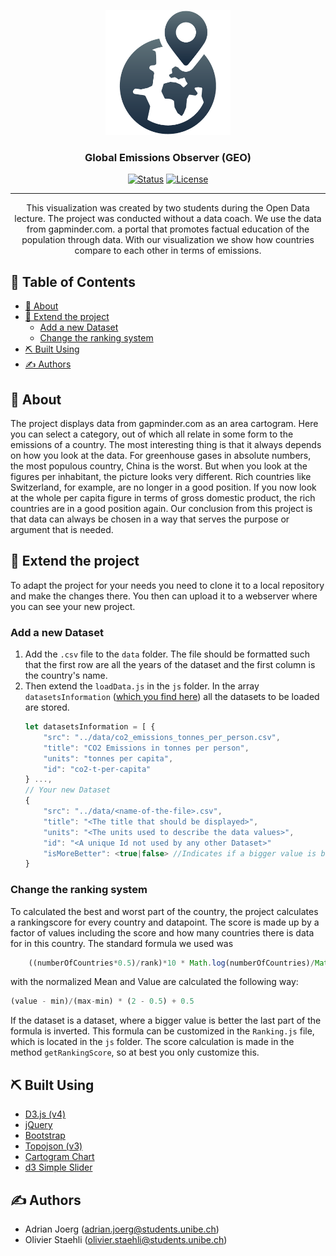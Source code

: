 <p align="center">
  <a href="" rel="noopener">
 <img width=200px height=200px src="./assets/logo.png" alt="Project logo"></a>
</p>

<h3 align="center">Global Emissions Observer (GEO)</h3>

<div align="center">

[![Status](https://img.shields.io/badge/status-active-success.svg)]()
[![License](https://img.shields.io/badge/license-MIT-blue.svg)](/LICENSE)

</div>

---

<p align="center"> This visualization was created by two students during the Open Data lecture. The project was conducted without a data coach. We use the data from gapminder.com.  a portal that promotes factual education of the population through data. With our visualization we show how countries compare to each other in terms of emissions. 
    <br> 
</p>

## 📝 Table of Contents

- [🧐 About](#-about)
- [🏁 Extend the project](#-extend-the-project)
  - [Add a new Dataset ](#new-dataset)
  - [Change the ranking system](#change-the-ranking-system)
- [⛏️ Built Using](#️-built-using)
- [✍️ Authors](#️-authors)

## 🧐 About
The project displays data from gapminder.com as an area cartogram. Here you can select a category, out of which all relate in some form to the emissions of a country.
 The most interesting thing is that it always depends on how you look at the data. For greenhouse gases in absolute numbers, the most populous country, China is the worst. But when you look at the figures per inhabitant, the picture looks very different. Rich countries like Switzerland, for example, are no longer in a good position. If you now look at the whole per capita figure in terms of gross domestic product, the rich countries are in a good position again. Our conclusion from this project is that data can always be chosen in a way that serves the purpose or argument that is needed. 

## 🏁 Extend the project <a name = "getting_started"></a>

To adapt the project for your needs you need to clone it to a local repository and make the changes there. You then can upload it to a webserver where you can see your new project. 

### Add a new Dataset <a name = "new_data_set"></a>

1. Add the `.csv` file to the `data` folder. The file should be formatted such that the first row are all the years of the dataset and the first column is the country's name.
1. Then extend the `loadData.js` in the `js` folder.
In the array `datasetsInformation` (<a href="https://github.com/olistaehli/openData/blob/6deac49093d329a35ec5b2aedbe060d4f1cba09c/js/loadData.js#L11-L225">which you find here</a>) all the datasets to be loaded are stored.
    ```js
    let datasetsInformation = [ {
        "src": "../data/co2_emissions_tonnes_per_person.csv",
        "title": "CO2 Emissions in tonnes per person",
        "units": "tonnes per capita",
        "id": "co2-t-per-capita"
    } ..., 
    // Your new Dataset
    {
        "src": "../data/<name-of-the-file>.csv",
        "title": "<The title that should be displayed>",
        "units": "<The units used to describe the data values>",
        "id": "<A unique Id not used by any other Dataset>"
        "isMoreBetter": <true|false> //Indicates if a bigger value is better than a smaller. Defaults to false.
    }
    ```


### Change the ranking system
To calculated the best and worst part of the country, the project calculates a rankingscore for every country and datapoint. The score is made up by a factor of values including the score and how many countries there is data for in this country. The standard formula we used was 
```js
    ((numberOfCountries*0.5)/rank)*10 * Math.log(numberOfCountries)/Math.log(50) * normalizedMean / normalizedValue;
  ```
with the normalized Mean and Value are calculated the following way:
 ```js
 (value - min)/(max-min) * (2 - 0.5) + 0.5
 ```
 If the dataset is a dataset, where a bigger value is better the last part of the formula is inverted.
 This formula can be customized in the `Ranking.js` file, which is located in the `js` folder. The score calculation is made in the method `getRankingScore`, so at best you only customize this. 

## ⛏️ Built Using <a name = "built_using"></a>

- <a href="https://d3js.org/" >D3.js (v4) </a>
- <a href="https://jquery.com/" >jQuery </a>
- <a href="https://getbootstrap.com" >Bootstrap </a>
- <a href="https://unpkg.com/topojson@3" >Topojson (v3) </a> 
- <a href="https://github.com/vasturiano/cartogram-chart"> Cartogram Chart</a>
- <a href="https://unpkg.com/d3-simple-slider"> d3 Simple Slider </a>

## ✍️ Authors <a name = "authors"></a>

-  Adrian Joerg (<a style="color: black;"
                href="mailto:adrian.joerg@students.unibe.ch">adrian.joerg@students.unibe.ch</a>) 
- Olivier Staehli (<a
                style="color: black;"
                href="mailto:adrian.joerg@students.unibe.ch">olivier.staehli@students.unibe.ch</a>)
